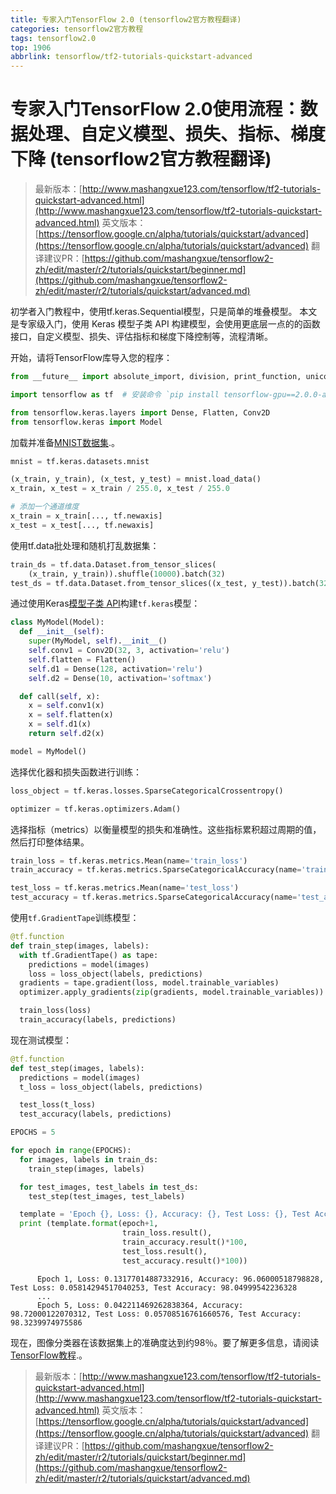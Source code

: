 ```yaml
---
title: 专家入门TensorFlow 2.0 (tensorflow2官方教程翻译)
categories: tensorflow2官方教程
tags: tensorflow2.0
top: 1906
abbrlink: tensorflow/tf2-tutorials-quickstart-advanced
---
```


# 专家入门TensorFlow 2.0使用流程：数据处理、自定义模型、损失、指标、梯度下降 (tensorflow2官方教程翻译)

> 最新版本：[http://www.mashangxue123.com/tensorflow/tf2-tutorials-quickstart-advanced.html](http://www.mashangxue123.com/tensorflow/tf2-tutorials-quickstart-advanced.html)
> 英文版本：[https://tensorflow.google.cn/alpha/tutorials/quickstart/advanced](https://tensorflow.google.cn/alpha/tutorials/quickstart/advanced)
> 翻译建议PR：[https://github.com/mashangxue/tensorflow2-zh/edit/master/r2/tutorials/quickstart/beginner.md](https://github.com/mashangxue/tensorflow2-zh/edit/master/r2/tutorials/quickstart/advanced.md)

初学者入门教程中，使用tf.keras.Sequential模型，只是简单的堆叠模型。
本文是专家级入门，使用 Keras 模型子类 API 构建模型，会使用更底层一点的的函数接口，自定义模型、损失、评估指标和梯度下降控制等，流程清晰。


开始，请将TensorFlow库导入您的程序：

```python
from __future__ import absolute_import, division, print_function, unicode_literals

import tensorflow as tf  # 安装命令 `pip install tensorflow-gpu==2.0.0-alpha0`

from tensorflow.keras.layers import Dense, Flatten, Conv2D
from tensorflow.keras import Model
```

加载并准备[MNIST数据集](http://yann.lecun.com/exdb/mnist/).。

```python
mnist = tf.keras.datasets.mnist

(x_train, y_train), (x_test, y_test) = mnist.load_data()
x_train, x_test = x_train / 255.0, x_test / 255.0

# 添加一个通道维度
x_train = x_train[..., tf.newaxis]
x_test = x_test[..., tf.newaxis]
```

使用tf.data批处理和随机打乱数据集：

```python
train_ds = tf.data.Dataset.from_tensor_slices(
    (x_train, y_train)).shuffle(10000).batch(32)
test_ds = tf.data.Dataset.from_tensor_slices((x_test, y_test)).batch(32)
```

通过使用Keras[模型子类 API](https://tensorflow.google.cn/guide/keras#model_subclassing)构建`tf.keras`模型：

```python
class MyModel(Model):
  def __init__(self):
    super(MyModel, self).__init__()
    self.conv1 = Conv2D(32, 3, activation='relu')
    self.flatten = Flatten()
    self.d1 = Dense(128, activation='relu')
    self.d2 = Dense(10, activation='softmax')

  def call(self, x):
    x = self.conv1(x)
    x = self.flatten(x)
    x = self.d1(x)
    return self.d2(x)

model = MyModel()
```

选择优化器和损失函数进行训练：

```python
loss_object = tf.keras.losses.SparseCategoricalCrossentropy()

optimizer = tf.keras.optimizers.Adam()
```

选择指标（metrics）以衡量模型的损失和准确性。这些指标累积超过周期的值，然后打印整体结果。

```python
train_loss = tf.keras.metrics.Mean(name='train_loss')
train_accuracy = tf.keras.metrics.SparseCategoricalAccuracy(name='train_accuracy')

test_loss = tf.keras.metrics.Mean(name='test_loss')
test_accuracy = tf.keras.metrics.SparseCategoricalAccuracy(name='test_accuracy')
```

使用`tf.GradientTape`训练模型：

```python
@tf.function
def train_step(images, labels):
  with tf.GradientTape() as tape:
    predictions = model(images)
    loss = loss_object(labels, predictions)
  gradients = tape.gradient(loss, model.trainable_variables)
  optimizer.apply_gradients(zip(gradients, model.trainable_variables))

  train_loss(loss)
  train_accuracy(labels, predictions)
```

现在测试模型：

```python
@tf.function
def test_step(images, labels):
  predictions = model(images)
  t_loss = loss_object(labels, predictions)

  test_loss(t_loss)
  test_accuracy(labels, predictions)
```

```python
EPOCHS = 5

for epoch in range(EPOCHS):
  for images, labels in train_ds:
    train_step(images, labels)

  for test_images, test_labels in test_ds:
    test_step(test_images, test_labels)

  template = 'Epoch {}, Loss: {}, Accuracy: {}, Test Loss: {}, Test Accuracy: {}'
  print (template.format(epoch+1,
                         train_loss.result(),
                         train_accuracy.result()*100,
                         test_loss.result(),
                         test_accuracy.result()*100))
```

```
      Epoch 1, Loss: 0.13177014887332916, Accuracy: 96.06000518798828, Test Loss: 0.05814294517040253, Test Accuracy: 98.04999542236328 
      ...
      Epoch 5, Loss: 0.042211469262838364, Accuracy: 98.72000122070312, Test Loss: 0.05708516761660576, Test Accuracy: 98.3239974975586
```

现在，图像分类器在该数据集上的准确度达到约98％。要了解更多信息，请阅读 [TensorFlow教程](https://tensorflow.google.cn/alpha/tutorials/keras).。


> 最新版本：[http://www.mashangxue123.com/tensorflow/tf2-tutorials-quickstart-advanced.html](http://www.mashangxue123.com/tensorflow/tf2-tutorials-quickstart-advanced.html)
> 英文版本：[https://tensorflow.google.cn/alpha/tutorials/quickstart/advanced](https://tensorflow.google.cn/alpha/tutorials/quickstart/advanced)
> 翻译建议PR：[https://github.com/mashangxue/tensorflow2-zh/edit/master/r2/tutorials/quickstart/beginner.md](https://github.com/mashangxue/tensorflow2-zh/edit/master/r2/tutorials/quickstart/advanced.md)
